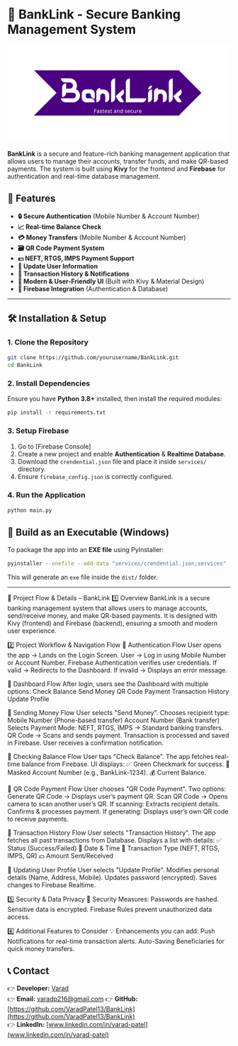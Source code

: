 # 🏦 BankLink - Secure Banking Management System

![BankLink Logo](https://github.com/VaradPatel13/BankLink/blob/main/Pages/assets/Images/logo.PNG)

**BankLink** is a secure and feature-rich banking management application that allows users to manage their accounts, transfer funds, and make QR-based payments.
The system is built using **Kivy** for the frontend and **Firebase** for authentication and real-time database management.
## 🚀 Features

- **🔒 Secure Authentication** (Mobile Number & Account Number)
- **📈 Real-time Balance Check**
- **💳 Money Transfers** (Mobile Number & Account Number)
- **🗃️ QR Code Payment System**
- **💵 NEFT, RTGS, IMPS Payment Support**
- **🔄 Update User Information**
- **📃 Transaction History & Notifications**
- **🎨 Modern & User-Friendly UI** (Built with Kivy & Material Design)
- **💪 Firebase Integration** (Authentication & Database)

---

## 🛠️ Installation & Setup

### 1. **Clone the Repository**
```bash
git clone https://github.com/yourusername/BankLink.git
cd BankLink
```

### 2. **Install Dependencies**
Ensure you have **Python 3.8+** installed, then install the required modules:
```bash
pip install -r requirements.txt
```

### 3. **Setup Firebase**
1. Go to [Firebase Console]
2. Create a new project and enable **Authentication** & **Realtime Database**.
3. Download the `crendential.json` file and place it inside `services/` directory.
4. Ensure `firebase_config.json` is correctly configured.

### 4. **Run the Application**
```bash
python main.py
```

## 🔧 Build as an Executable (Windows)
To package the app into an **EXE file** using PyInstaller:
```bash
pyinstaller --onefile --add-data "services/crendential.json;services" --hidden-import "kivymd" main.py
```
This will generate an `exe` file inside the `dist/` folder.

---
📜 Project Flow & Details – BankLink
1️⃣ Overview
BankLink is a secure banking management system that allows users to manage accounts, send/receive money, and make QR-based payments. 
It is designed with Kivy (frontend) and Firebase (backend), ensuring a smooth and modern user experience.

2️⃣ Project Workflow & Navigation Flow
🔹 Authentication Flow
User opens the app → Lands on the Login Screen.
User → Log in using Mobile Number or Account Number.
Firebase Authentication verifies user credentials.
If valid → Redirects to the Dashboard.
If invalid → Displays an error message.

🔹 Dashboard Flow
After login, users see the Dashboard with multiple options:
Check Balance
Send Money
QR Code Payment
Transaction History
Update Profile

🔹 Sending Money Flow
User selects "Send Money".
Chooses recipient type:
Mobile Number (Phone-based transfer)
Account Number (Bank transfer)
Selects Payment Mode:
NEFT, RTGS, IMPS → Standard banking transfers.
QR Code → Scans and sends payment.
Transaction is processed and saved in Firebase.
User receives a confirmation notification.

 🔹 Checking Balance Flow
User taps "Check Balance".
The app fetches real-time balance from Firebase.
UI displays:
✅ Green Checkmark for success.
🏦 Masked Account Number (e.g., BankLink-1234).
💰 Current Balance.

🔹 QR Code Payment Flow
User chooses "QR Code Payment".
Two options:
Generate QR Code → Displays user’s payment QR.
Scan QR Code → Opens camera to scan another user’s QR.
If scanning:
Extracts recipient details.
Confirms & processes payment.
If generating:
Displays user’s own QR code to receive payments.

🔹 Transaction History Flow
User selects "Transaction History".
The app fetches all past transactions from Database.
Displays a list with details:
✅ Status (Success/Failed)
📅 Date & Time
🔄 Transaction Type (NEFT, RTGS, IMPS, QR)
💵 Amount Sent/Received

🔹 Updating User Profile
User selects "Update Profile".
Modifies personal details (Name, Address, Mobile).
Updates password (encrypted).
Saves changes to Firebase Realtime.

5️⃣ Security & Data Privacy
🔐 Security Measures:
Passwords are hashed.
Sensitive data  is encrypted.
Firebase Rules prevent unauthorized data access.

6️⃣ Additional Features to Consider
💡 Enhancements you can add:
Push Notifications for real-time transaction alerts.
Auto-Saving Beneficiaries for quick money transfers.



## 📞 Contact
👉 **Developer:** [Varad](https://github.com/VaradPatel13)  
👉 **Email:** varadp216@gmail.com
👉 **GitHub:** [https://github.com/VaradPatel13/BankLink](https://github.com/VaradPatel13/BankLink)  
👉 **LinkedIn:** [www.linkedin.com/in/varad-patel](www.linkedin.com/in/varad-patel)  

